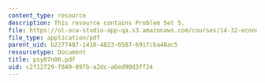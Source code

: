 ```yaml
---
content_type: resource
description: This resource contains Problem Set 5.
file: https://ol-ocw-studio-app-qa.s3.amazonaws.com/courses/14-32-econometrics-spring-2007/c2f12729f849097ba2dca6ed90d3ff24_psy07n06.pdf
file_type: application/pdf
parent_uid: b2277487-1410-4823-6587-691fcba48ac5
resourcetype: Document
title: psy07n06.pdf
uid: c2f12729-f849-097b-a2dc-a6ed90d3ff24
---
```

